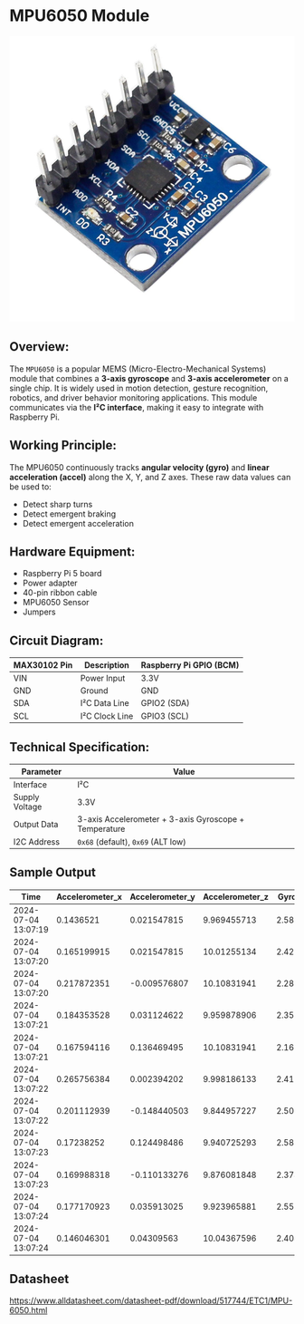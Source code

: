 # MPU6050 Module #

![MPU6050](MPU6050.jpg)

## Overview:

The `MPU6050` is a popular MEMS (Micro-Electro-Mechanical Systems) module that combines a **3-axis gyroscope** and **3-axis accelerometer** on a single chip. It is widely used in motion detection, gesture recognition, robotics, and driver behavior monitoring applications. This module communicates via the **I²C interface**, making it easy to integrate with Raspberry Pi.

## Working Principle:

The MPU6050 continuously tracks **angular velocity (gyro)** and **linear acceleration (accel)** along the X, Y, and Z axes. These raw data values can be used to:
- Detect sharp turns
- Detect emergent braking
- Detect emergent acceleration

## Hardware Equipment:

- Raspberry Pi 5 board
- Power adapter
- 40-pin ribbon cable
- MPU6050 Sensor
- Jumpers

## Circuit Diagram:

| MAX30102 Pin | Description   | Raspberry Pi GPIO (BCM) | 
|--------------|----------------|------------------------|
| VIN          | Power Input     | 3.3V                  | 
| GND          | Ground          | GND                   | 
| SDA          | I²C Data Line   | GPIO2 (SDA)           | 
| SCL          | I²C Clock Line  | GPIO3 (SCL)           | 

## Technical Specification:

| Parameter        | Value                              |
|------------------|------------------------------------|
| Interface        | I²C                                |
| Supply Voltage   | 3.3V                               |
| Output Data      | 3-axis Accelerometer + 3-axis Gyroscope + Temperature |
| I2C Address      | `0x68` (default), `0x69` (ALT low) |

## Sample Output

| Time                | Accelerometer_x | Accelerometer_y | Accelerometer_z | Gyroscope_x | Gyroscope_y  | Gyroscope_z  | Temperature |
| ------------------- | --------------- | --------------- | --------------- | ----------- | ------------ | ------------ | ----------- |
| 2024-07-04 13:07:19 | 0.1436521       | 0.021547815     | 9.969455713     | 2.580152672 | -1.091603053 | -0.984732824 | 32.05941176 |
| 2024-07-04 13:07:20 | 0.165199915     | 0.021547815     | 10.01255134     | 2.427480916 | -1.190839695 | -1.099236641 | 32.71823529 |
| 2024-07-04 13:07:20 | 0.217872351     | -0.009576807    | 10.10831941     | 2.282442748 | -1.167938931 | -1.183206107 | 32.10647059 |
| 2024-07-04 13:07:21 | 0.184353528     | 0.031124622     | 9.959878906     | 2.358778626 | -1.198473282 | -1.114503817 | 32.10647059 |
| 2024-07-04 13:07:21 | 0.167594116     | 0.136469495     | 10.10831941     | 2.160305344 | -0.847328244 | -1.13740458  | 32.05941176 |
| 2024-07-04 13:07:22 | 0.265756384     | 0.002394202     | 9.998186133     | 2.419847328 | -1.106870229 | -0.992366412 | 32.15352941 |
| 2024-07-04 13:07:22 | 0.201112939     | -0.148440503    | 9.844957227     | 2.503816794 | -1.259541985 | -1.152671756 | 32.20058824 |
| 2024-07-04 13:07:23 | 0.17238252      | 0.124498486     | 9.940725293     | 2.580152672 | -1.030534351 | -1.114503817 | 32.05941176 |
| 2024-07-04 13:07:23 | 0.169988318     | -0.110133276    | 9.876081848     | 2.374045802 | -1.13740458  | -1.198473282 | 32.20058824 |
| 2024-07-04 13:07:24 | 0.177170923     | 0.035913025     | 9.923965881     | 2.557251908 | -1.175572519 | -1.129770992 | 32.10647059 |
| 2024-07-04 13:07:24 | 0.146046301     | 0.04309563      | 10.04367596     | 2.404580153 | -1.038167939 | -1.167938931 | 32.10647059 |

## Datasheet
https://www.alldatasheet.com/datasheet-pdf/download/517744/ETC1/MPU-6050.html
